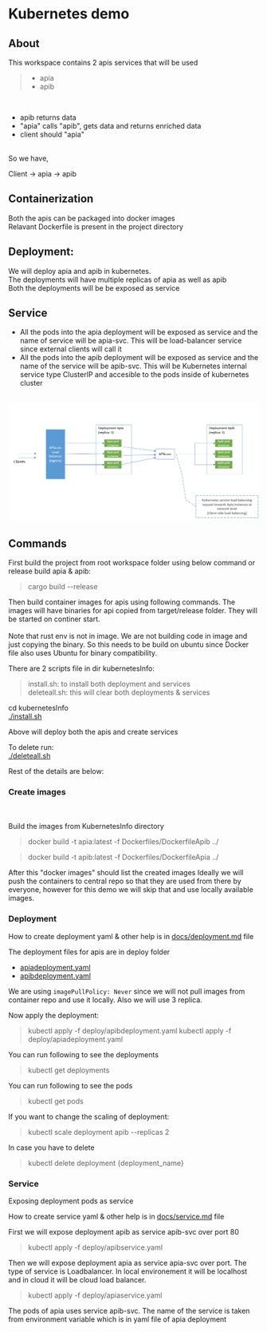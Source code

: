 # Kubernetes demo

## About
This workspace contains 2 apis services that will be used  
> * apia 
> * apib 

<br/>

* apib returns data
* "apia" calls "apib", gets data and returns enriched data
* client should "apia"

<br/>
So we have, 
<br/>

Client -> apia -> apib 

## Containerization
Both the apis can be packaged into docker images \
Relavant Dockerfile is present in the project directory

## Deployment:
We will deploy apia and apib in kubernetes. \
The deployments will have multiple replicas of apia as well as apib\
Both the deployments will be be exposed as service

## Service
* All the pods into the apia deployment will be exposed as service and the name of service will be apia-svc. This will be load-balancer service since external clients will call it
* All the pods into the apib deployment will be exposed as service and the name of the service will be apib-svc. This will be Kubernetes internal service type ClusterIP and accesible to the pods inside of kubernetes cluster 
<br/><br/>

![Alt text](docs/kunernetesinfo.png?raw=true "Deployment")
<br/>

## Commands

First build the project from root workspace folder using below command or release build apia & apib:

> cargo build --release 

Then build container images for apis using following commands. The images will have binaries for api copied from target/release folder. They will be started on continer start. \
<br/>
Note that rust env is not in image. We are not building code in image and just copying the binary. So this needs to be build on ubuntu since Docker file also uses Ubuntu for binary compatibility.

There are 2 scripts file in dir kubernetesInfo:

>install.sh: to install both deployment and services\
>deleteall.sh: this will clear both deployments & services

cd kubernetesInfo\
[./install.sh](./install.sh) 

Above will deploy both the apis and create services

To delete run:\
[./deleteall.sh](./deleteall.sh)

Rest of the details are below:

### Create images
<br/>

<br/>
Build the images from KubernetesInfo directory
<br/>

> docker build -t apia:latest -f Dockerfiles/DockerfileApib ../

> docker build -t apib:latest -f Dockerfiles/DockerfileApia ../


After this "docker images" should list the created images
Ideally we will push the containers to central repo so that they are used from there by everyone, however for this demo we will skip that and use locally available images.

### Deployment
How to create deployment yaml & other help is in [docs/deployment.md](docs/deployment.md) file

The deployment files for apis are in deploy folder 
* [apiadeployment.yaml](deploy/apiadeployment.yaml)  
* [apibdeployment.yaml](deploy/apibdeployment.yaml)  

We are using `imagePullPolicy: Never` since we will not pull images from container repo and use it locally. Also we will use 3 replica.

Now apply the deployment:
> kubectl apply -f deploy/apibdeployment.yaml
> kubectl apply -f deploy/apiadeployment.yaml

You can run following to see the deployments
>kubectl get deployments

You can run following to see the pods 
> kubectl get pods

If you want to change the scaling of deployment:
>kubectl scale deployment apib --replicas 2

In case you have to delete 
> kubectl delete deployment {deployment_name}

### Service
Exposing deployment pods as service

How to create service yaml & other help is in [docs/service.md](docs/service.md) file


First we will expose deployment apib as service apib-svc over port 80
> kubectl apply -f deploy/apibservice.yaml 

Then we will expose deployment apia as service apia-svc over port. The type of service is Loadbalancer. In local environement it will be localhost and in cloud it will be cloud load balancer.

> kubectl apply -f deploy/apiaservice.yaml 

The pods of apia uses service apib-svc. The name of the service is taken from environment variable which is in yaml file of apia deployment
